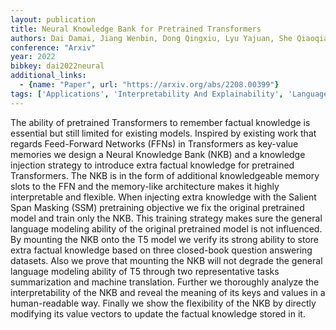 ```yaml
---
layout: publication
title: Neural Knowledge Bank for Pretrained Transformers
authors: Dai Damai, Jiang Wenbin, Dong Qingxiu, Lyu Yajuan, She Qiaoqiao, Sui Zhifang
conference: "Arxiv"
year: 2022
bibkey: dai2022neural
additional_links:
  - {name: "Paper", url: "https://arxiv.org/abs/2208.00399"}
tags: ['Applications', 'Interpretability And Explainability', 'Language Modeling', 'Model Architecture', 'Pretraining Methods', 'Training Techniques', 'Transformer']
---
```

The ability of pretrained Transformers to remember factual knowledge is essential but still limited for existing models. Inspired by existing work that regards Feed-Forward Networks (FFNs) in Transformers as key-value memories we design a Neural Knowledge Bank (NKB) and a knowledge injection strategy to introduce extra factual knowledge for pretrained Transformers. The NKB is in the form of additional knowledgeable memory slots to the FFN and the memory-like architecture makes it highly interpretable and flexible. When injecting extra knowledge with the Salient Span Masking (SSM) pretraining objective we fix the original pretrained model and train only the NKB. This training strategy makes sure the general language modeling ability of the original pretrained model is not influenced. By mounting the NKB onto the T5 model we verify its strong ability to store extra factual knowledge based on three closed-book question answering datasets. Also we prove that mounting the NKB will not degrade the general language modeling ability of T5 through two representative tasks summarization and machine translation. Further we thoroughly analyze the interpretability of the NKB and reveal the meaning of its keys and values in a human-readable way. Finally we show the flexibility of the NKB by directly modifying its value vectors to update the factual knowledge stored in it.
